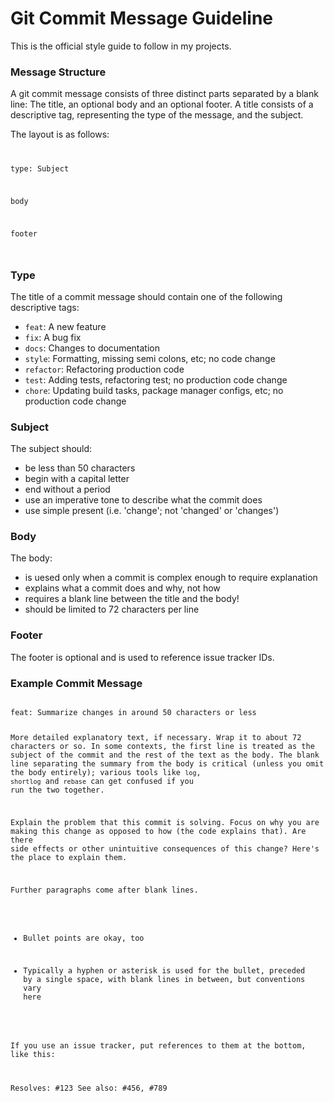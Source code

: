 # Git Commit Message Guideline

This is the official style guide to follow in my projects.


### Message Structure

A git commit message consists of three distinct parts separated by a blank line:
The title, an optional body and an optional footer.
A title consists of a descriptive tag, representing the type of the message, and the subject.

The layout is as follows:
<code>

type: Subject
 
body
 
footer

</code>


### Type

The title of a commit message should contain one of the following descriptive tags:
- <code>feat</code>: 		A new feature
- <code>fix</code>: 		A bug fix
- <code>docs</code>: 		Changes to documentation
- <code>style</code>: 		Formatting, missing semi colons, etc; no code change
- <code>refactor</code>: 	Refactoring production code
- <code>test</code>: 		Adding tests, refactoring test; no production code change
- <code>chore</code>: 		Updating build tasks, package manager configs, etc; no production code change


### Subject

The subject should:
- be less than 50 characters
- begin with a capital letter
- end without a period
- use an imperative tone to describe what the commit does
- use simple present (i.e. 'change'; not 'changed' or 'changes')


### Body

The body:
- is uesed only when a commit is complex enough to require explanation
- explains what a commit does and why, not how
- requires a blank line between the title and the body!
- should be limited to 72 characters per line


### Footer

The footer is optional and is used to reference issue tracker IDs.


### Example Commit Message

<code>
feat: Summarize changes in around 50 characters or less

More detailed explanatory text, if necessary. Wrap it to about 72
characters or so. In some contexts, the first line is treated as the
subject of the commit and the rest of the text as the body. The
blank line separating the summary from the body is critical (unless
you omit the body entirely); various tools like `log`, `shortlog`
and `rebase` can get confused if you run the two together.

Explain the problem that this commit is solving. Focus on why you
are making this change as opposed to how (the code explains that).
Are there side effects or other unintuitive consequences of this
change? Here's the place to explain them.

Further paragraphs come after blank lines.

 - Bullet points are okay, too

 - Typically a hyphen or asterisk is used for the bullet, preceded
   by a single space, with blank lines in between, but conventions
   vary here

If you use an issue tracker, put references to them at the bottom,
like this:

Resolves: #123
See also: #456, #789
</code>
